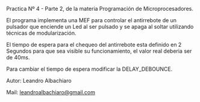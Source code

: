 Practica Nº 4 - Parte 2, de la materia Programación de Microprocesadores.

El programa implementa una MEF para controlar el antirrebote de un pulsador que enciende un Led al ser pulsado y se apaga al soltar utilizando técnicas de modularización.

El tiempo de espera para el chequeo del antirrebote esta definido en 2 Segundos para que sea visible su funcionamiento, el valor real deberia ser de 40ms.

Para cambiar el tiempo de espera modificar la DELAY_DEBOUNCE.

Autor: Leandro Albachiaro

Mail: leandroalbachiaro@gmail.com